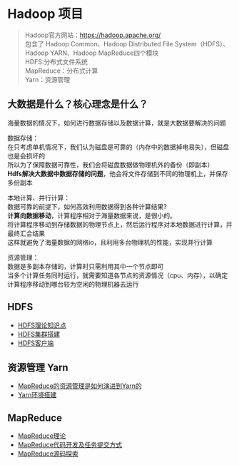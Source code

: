 # Hadoop 项目

> Hadoop官方网站：https://hadoop.apache.org/    
> 包含了 Hadoop Common、Hadoop Distributed File System（HDFS）、Hadoop YARN、Hadoop MapReduce四个模块   
> HDFS:分布式文件系统     
> MapReduce：分布式计算   
> Yarn：资源管理

## 大数据是什么？核心理念是什么？
海量数据的情况下，如何进行数据存储以及数据计算，就是大数据要解决的问题

数据存储：    
在只考虑单机情况下，我们认为磁盘是可靠的（内存中的数据掉电易失），但磁盘也是会损坏的        
所以为了保障数据可靠性，我们会将磁盘数据做物理机外的备份（即副本）    
**Hdfs解决大数据中数据存储的问题**，他会将文件存储到不同的物理机上，并保存多份副本   

本地计算、并行计算：   
数据可靠的前提下，如何高效利用数据得到各种计算结果?   
**计算向数据移动**，计算程序相对于海量数据来说，是很小的。   
将计算程序移动到存储数据的物理节点上，然后运行程序对本地数据进行计算，并最终汇合结果   
这样就避免了海量数据的网络io，且利用多台物理机的性能，实现并行计算   

资源管理：    
数据是多副本存储的，计算时只需利用其中一个节点即可   
当多个计算任务同时运行，就需要知道各节点的资源情况（cpu、内存），以确定计算程序移动到哪台较为空闲的物理机器去运行   

## HDFS

- [HDFS理论知识点](大数据技术栈/Hadoop/HDFS/HDFS理论知识点/)
- [HDFS集群搭建](大数据技术栈/Hadoop/HDFS/HDFS集群搭建/)
- [HDFS客户端](大数据技术栈/Hadoop/HDFS/HDFS客户端/)

## 资源管理 Yarn

- [MapReduce的资源管理是如何演进到Yarn的](大数据技术栈/Hadoop/Yarn/Yarn理论知识点/)
- [Yarn环境搭建](大数据技术栈/Hadoop/Yarn/Yarn环境搭建/)

## MapReduce

- [MapReduce理论](大数据技术栈/Hadoop/MapReduce/MapReduce理论/)
- [MapReduce代码开发及任务提交方式](大数据技术栈/Hadoop/MapReduce/MapReduce代码开发及任务提交方式/)
- [MapReduce源码探索](大数据技术栈/Hadoop/MapReduce/MapReduce源码探索/)